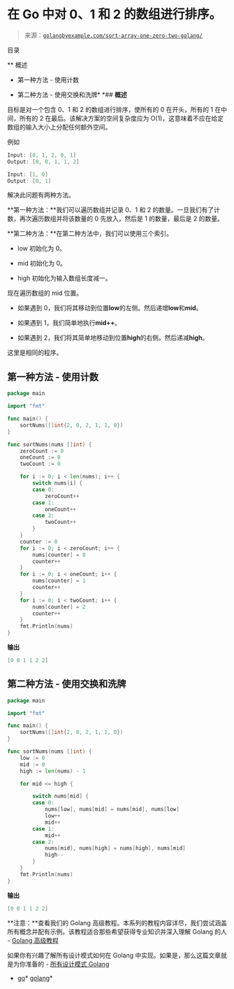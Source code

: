 <!--yml

分类：未分类

日期：2024-10-13 06:44:38

-->

# 在 Go 中对 0、1 和 2 的数组进行排序。

> 来源：[`golangbyexample.com/sort-array-one-zero-two-golang/`](https://golangbyexample.com/sort-array-one-zero-two-golang/)

目录

**   概述

+   第一种方法 - 使用计数

+   第二种方法 - 使用交换和洗牌*  *## **概述**

目标是对一个包含 0、1 和 2 的数组进行排序，使所有的 0 在开头，所有的 1 在中间，所有的 2 在最后。该解决方案的空间复杂度应为 O(1)，这意味着不应在给定数组的输入大小上分配任何额外空间。

例如

```go
Input: [0, 1, 2, 0, 1]
Output: [0, 0, 1, 1, 2]

Input: [1, 0]
Output: [0, 1]
```

解决此问题有两种方法。

**第一种方法：**我们可以遍历数组并记录 0、1 和 2 的数量。一旦我们有了计数，再次遍历数组并将该数量的 0 先放入，然后是 1 的数量，最后是 2 的数量。

**第二种方法：**在第二种方法中，我们可以使用三个索引。

+   low 初始化为 0。

+   mid 初始化为 0。

+   high 初始化为输入数组长度减一。

现在遍历数组的 mid 位置。

+   如果遇到 0，我们将其移动到位置**low**的左侧。然后递增**low**和**mid**。

+   如果遇到 1，我们简单地执行**mid++**。

+   如果遇到 2，我们将其简单地移动到位置**high**的右侧。然后递减**high**。

这里是相同的程序。

## **第一种方法 - 使用计数**

```go
package main

import "fmt"

func main() {
	sortNums([]int{2, 0, 2, 1, 1, 0})
}

func sortNums(nums []int) {
	zeroCount := 0
	oneCount := 0
	twoCount := 0

	for i := 0; i < len(nums); i++ {
		switch nums[i] {
		case 0:
			zeroCount++
		case 1:
			oneCount++
		case 2:
			twoCount++
		}
	}
	counter := 0
	for i := 0; i < zeroCount; i++ {
		nums[counter] = 0
		counter++
	}
	for i := 0; i < oneCount; i++ {
		nums[counter] = 1
		counter++
	}
	for i := 0; i < twoCount; i++ {
		nums[counter] = 2
		counter++
	}
	fmt.Println(nums)
}
```

**输出**

```go
[0 0 1 1 2 2]
```

## **第二种方法 - 使用交换和洗牌**

```go
package main

import "fmt"

func main() {
	sortNums([]int{2, 0, 2, 1, 1, 0})
}

func sortNums(nums []int) {
	low := 0
	mid := 0
	high := len(nums) - 1

	for mid <= high {

		switch nums[mid] {
		case 0:
			nums[low], nums[mid] = nums[mid], nums[low]
			low++
			mid++
		case 1:
			mid++
		case 2:
			nums[mid], nums[high] = nums[high], nums[mid]
			high--
		}
	}
	fmt.Println(nums)
}
```

**输出**

```go
[0 0 1 1 2 2]
```

**注意：**查看我们的 Golang 高级教程。本系列的教程内容详尽，我们尝试涵盖所有概念并配有示例。该教程适合那些希望获得专业知识并深入理解 Golang 的人 - [Golang 高级教程](https://golangbyexample.com/golang-comprehensive-tutorial/)

如果你有兴趣了解所有设计模式如何在 Golang 中实现。如果是，那么这篇文章就是为你准备的 - [所有设计模式 Golang](https://golangbyexample.com/all-design-patterns-golang/)

+   [go](https://golangbyexample.com/tag/go/)*   [golang](https://golangbyexample.com/tag/golang/)*
